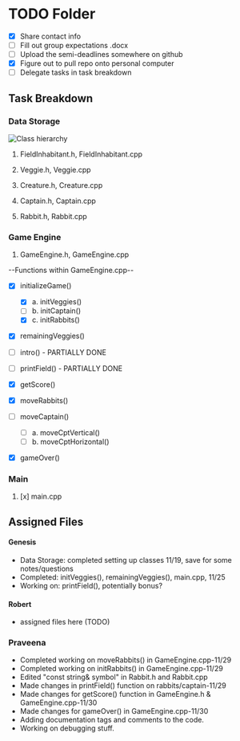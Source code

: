 # TODO Folder
- [x] Share contact info
- [ ] Fill out group expectations .docx
- [ ] Upload the semi-deadlines somewhere on github
- [x] Figure out to pull repo onto personal computer
- [ ] Delegate tasks in task breakdown

## Task Breakdown

### Data Storage

![Class hierarchy](https://cdn.discordapp.com/attachments/185554058436804609/1175187612584132748/image.png?ex=656a51c0&is=6557dcc0&hm=992e48ae99f00e21fe45d3a2ecdf077af2abdd5821957043e4de0900c5a29cc5&)

1. FieldInhabitant.h, FieldInhabitant.cpp

2. Veggie.h, Veggie.cpp

3. Creature.h, Creature.cpp

4. Captain.h, Captain.cpp

5. Rabbit.h, Rabbit.cpp

### Game Engine

1. GameEngine.h, GameEngine.cpp

--Functions within GameEngine.cpp--
- [x] initializeGame()
    - [x] a. initVeggies()
    - [ ] b. initCaptain()
    - [x] c. initRabbits()
- [x] remainingVeggies()
- [ ] intro() - PARTIALLY DONE
- [ ] printField() - PARTIALLY DONE
- [x] getScore()
- [x] moveRabbits()
- [ ] moveCaptain()
    - [ ] a. moveCptVertical()
    - [ ] b. moveCptHorizontal()
- [x] gameOver()


### Main

1. [x] main.cpp


## Assigned Files
#### Genesis
- Data Storage: completed setting up classes 11/19, save for some notes/questions 
- Completed: initVeggies(), remainingVeggies(), main.cpp, 11/25
- Working on: printField(), potentially bonus?

#### Robert
- assigned files here (TODO)

### Praveena
- Completed working on moveRabbits() in GameEngine.cpp-11/29
- Completed working on initRabbits() in GameEngine.cpp-11/29
- Edited "const string& symbol" in Rabbit.h and Rabbit.cpp
- Made changes in printField() function on rabbits/captain-11/29
- Made changes for getScore() function in GameEngine.h & GameEngine.cpp-11/30
- Made changes for gameOver() in GameEngine.cpp-11/30
- Adding documentation tags and comments to the code.
- Working on debugging stuff.

